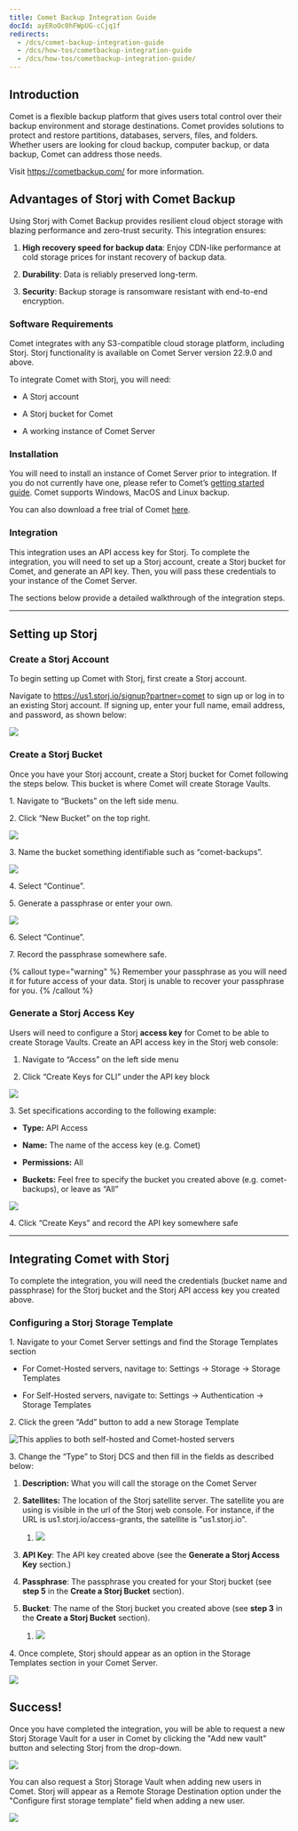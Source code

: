```yaml
---
title: Comet Backup Integration Guide
docId: ayERoOc0hFWpUG-cCjq1f
redirects:
  - /dcs/comet-backup-integration-guide
  - /dcs/how-tos/cometbackup-integration-guide
  - /dcs/how-tos/cometbackup-integration-guide/
---
```


## Introduction

Comet is a flexible backup platform that gives users total control over their backup environment and storage destinations. Comet provides solutions to protect and restore partitions, databases, servers, files, and folders. Whether users are looking for cloud backup, computer backup, or data backup, Comet can address those needs.

Visit <https://cometbackup.com/> for more information.

## Advantages of Storj with Comet Backup

Using Storj with Comet Backup provides resilient cloud object storage with blazing performance and zero-trust security. This integration ensures:

1.  **High recovery speed for backup data**: Enjoy CDN-like performance at cold storage prices for instant recovery of backup data.

2.  **Durability**: Data is reliably preserved long-term.

3.  **Security**: Backup storage is ransomware resistant with end-to-end encryption.

### Software Requirements

Comet integrates with any S3-compatible cloud storage platform, including Storj. Storj functionality is available on Comet Server version 22.9.0 and above.

To integrate Comet with Storj, you will need:

- A Storj account

- A Storj bucket for Comet

- A working instance of Comet Server

### Installation

You will need to install an instance of Comet Server prior to integration. If you do not currently have one, please refer to Comet’s [getting started guide](https://docs.cometbackup.com/latest/). Comet supports Windows, MacOS and Linux backup.

You can also download a free trial of Comet [here](https://cometbackup.com/signup).

### Integration

This integration uses an API access key for Storj. To complete the integration, you will need to set up a Storj account, create a Storj bucket for Comet, and generate an API key. Then, you will pass these credentials to your instance of the Comet Server.

The sections below provide a detailed walkthrough of the integration steps.

---

## Setting up Storj

### Create a Storj Account

To begin setting up Comet with Storj, first create a Storj account.

Navigate to <https://us1.storj.io/signup?partner=comet> to sign up or log in to an existing Storj account. If signing up, enter your full name, email address, and password, as shown below:

![](https://link.storjshare.io/raw/jua7rls6hkx5556qfcmhrqed2tfa/docs/images/Q7WPRJpkbFkJs17bqTZBD_comet-backup-storj.png)

### Create a Storj Bucket

Once you have your Storj account, create a Storj bucket for Comet following the steps below. This bucket is where Comet will create Storage Vaults.

1\. Navigate to “Buckets” on the left side menu.

2\. Click “New Bucket” on the top right.

![](https://link.storjshare.io/raw/jua7rls6hkx5556qfcmhrqed2tfa/docs/images/jbnQ38ynnrWl0jnO_j-E5_comet-backup-storj-2.png)

3\. Name the bucket something identifiable such as “comet-backups”.

![](https://link.storjshare.io/raw/jua7rls6hkx5556qfcmhrqed2tfa/docs/images/rfBV0Z4_dDhMJXM5FmVQh_comet-backup-storj-3.png)

4\. Select “Continue”.

5\. Generate a passphrase or enter your own.

![](https://link.storjshare.io/raw/jua7rls6hkx5556qfcmhrqed2tfa/docs/images/YSw0iVI4F7so2Z0A2Zpyr_comet-backup-storj-4.png)

6\. Select “Continue”.

7\. Record the passphrase somewhere safe.

{% callout type="warning"  %}
Remember your passphrase as you will need it for future access of your data. Storj is unable to recover your passphrase for you.
{% /callout %}

### Generate a Storj Access Key

Users will need to configure a Storj **access key** for Comet to be able to create Storage Vaults. Create an API access key in the Storj web console:

1.  Navigate to “Access” on the left side menu

2.  Click “Create Keys for CLI” under the API key block

![](https://link.storjshare.io/raw/jua7rls6hkx5556qfcmhrqed2tfa/docs/images/vilNSGBWFtH5jGNTB_Lzf_comet-backup-storj-5.png)

3\. Set specifications according to the following example:

- **Type:** API Access

- **Name:** The name of the access key (e.g. Comet)

- **Permissions:** All

- **Buckets:** Feel free to specify the bucket you created above (e.g. comet-backups), or leave as “All”

![](https://link.storjshare.io/raw/jua7rls6hkx5556qfcmhrqed2tfa/docs/images/orCpR_aiaxgbM22_yHm5u_comet-backup-storj-6.png)

4\. Click “Create Keys” and record the API key somewhere safe

---

## Integrating Comet with Storj

To complete the integration, you will need the credentials (bucket name and passphrase) for the Storj bucket and the Storj API access key you created above.

### Configuring a Storj Storage Template

1\. Navigate to your Comet Server settings and find the Storage Templates section

- For Comet-Hosted servers, navitage to: Settings -> Storage -> Storage Templates

- For Self-Hosted servers, navigate to: Settings -> Authentication -> Storage Templates

2\. Click the green “Add” button to add a new Storage Template

![This applies to both self-hosted and Comet-hosted servers](https://link.storjshare.io/raw/jua7rls6hkx5556qfcmhrqed2tfa/docs/images/oDRf5aD6ICAw55-445ij9_comet-backup-storj-7.png)

3\. Change the “Type” to Storj DCS and then fill in the fields as described below:

1.  **Description:** What you will call the storage on the Comet Server

2.  **Satellites:** The location of the Storj satellite server. The satellite you are using is visible in the url of the Storj web console. For instance, if the URL is us1.storj.io/access-grants, the satellite is "us1.storj.io".

    1.  ![](https://link.storjshare.io/raw/jua7rls6hkx5556qfcmhrqed2tfa/docs/images/xLXByP86sqG7PX284cPZf_comet-backup-storj-8.png)

3.  **API Key**: The API key created above (see the **Generate a Storj Access Key** section.)

4.  **Passphrase**: The passphrase you created for your Storj bucket (see **step 5** in the **Create a Storj Bucket** section).

5.  **Bucket**: The name of the Storj bucket you created above (see **step 3** in the **Create a Storj Bucket** section).
    1.  ![](https://link.storjshare.io/raw/jua7rls6hkx5556qfcmhrqed2tfa/docs/images/vxzj-ZT6HEef6OaZ72NjH_comet-backup-storj-9.png)

4\. Once complete, Storj should appear as an option in the Storage Templates section in your Comet Server.

![](https://link.storjshare.io/raw/jua7rls6hkx5556qfcmhrqed2tfa/docs/images/XxAOobRYzheuX-zXCvafu_comet-backup-storj-10.png)

## Success!

Once you have completed the integration, you will be able to request a new Storj Storage Vault for a user in Comet by clicking the "Add new vault" button and selecting Storj from the drop-down.

![](https://link.storjshare.io/raw/jua7rls6hkx5556qfcmhrqed2tfa/docs/images/dmYZDueoNCPS4FxME7yTY_comet-backup-storj-11.png)

You can also request a Storj Storage Vault when adding new users in Comet. Storj will appear as a Remote Storage Destination option under the "Configure first storage template" field when adding a new user.

![](https://link.storjshare.io/raw/jua7rls6hkx5556qfcmhrqed2tfa/docs/images/klQ89ODj1CLqzsqtgr6xe_comet-backup-storj-12.png)
